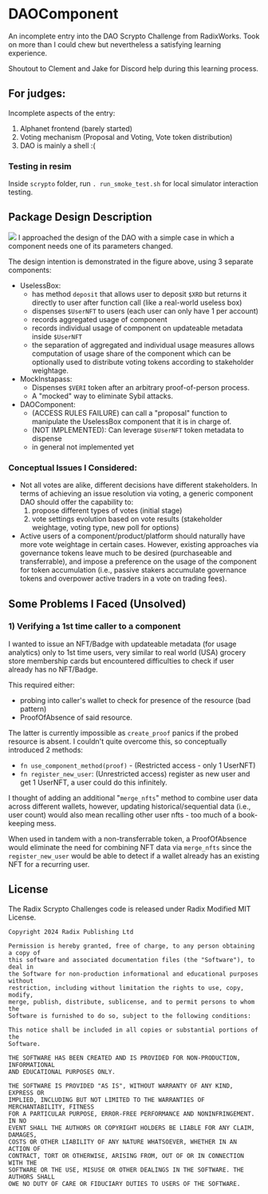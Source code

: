 # DAOComponent
An incomplete entry into the DAO Scrypto Challenge from RadixWorks. Took on more 
than I could chew but nevertheless a satisfying learning experience. 

Shoutout to Clement and Jake for Discord help during this learning process. 

## For judges:
Incomplete aspects of the entry: 

1) Alphanet frontend (barely started)
2) Voting mechanism (Proposal and Voting, Vote token distribution)
3) DAO is mainly a shell :(

### Testing in resim 
Inside `scrypto` folder,  run `. run_smoke_test.sh` for local simulator interaction testing.

## Package Design Description 
![](images/dao-design.png)
I approached the design of the DAO with a simple case in which a component needs 
one of its parameters changed. 

The design intention is demonstrated in the figure above, using 3 separate components: 
- UselessBox: 
    - has method `deposit` that allows user to deposit `$XRD` but returns it directly to user after function call (like a real-world useless box)
    - dispenses `$UserNFT` to users (each user can only have 1 per account)
    - records aggregated usage of component  
    - records individual usage of component on updateable metadata inside `$UserNFT`
    - the separation of aggregated and individual usage measures allows computation of 
    usage share of the component which can be optionally used to distribute voting 
    tokens according to stakeholder weightage.
- MockInstapass: 
    - Dispenses `$VERI` token after an arbitrary proof-of-person process. 
    - A "mocked" way to eliminate Sybil attacks. 
- DAOComponent: 
    - (ACCESS RULES FAILURE) can call a "proposal" function to manipulate the UselessBox component that it is in charge of. 
    - (NOT IMPLEMENTED): Can leverage `$UserNFT` token metadata to 
    dispense  
    - in general not implemented yet 

### Conceptual Issues I Considered: 
- Not all votes are alike, different decisions have different stakeholders. In 
terms of achieving an issue resolution via voting, a generic component DAO 
should offer the capability to:
    1) propose different types of votes (initial stage) 
    2) vote settings evolution based on vote results (stakeholder weightage, voting type, new poll for options)
- Active users of a component/product/platform should naturally have more vote 
weightage in certain cases. However, existing approaches via governance tokens 
leave much to be desired (purchaseable and transferrable), and impose a 
preference on the usage of the component for token accumulation (i.e., passive stakers 
accumulate governance tokens and overpower active traders in a vote on trading 
fees).

## Some Problems I Faced (Unsolved)
### 1) Verifying a 1st time caller to a component
I wanted to issue an NFT/Badge with updateable metadata (for usage analytics) only to 1st time users, very similar to real world (USA) grocery store membership cards but encountered difficulties to check if user already has no NFT/Badge. 

This required either: 
- probing into caller's wallet to check for presence of the resource (bad pattern)
- ProofOfAbsence of said resource. 

The latter is currently impossible as `create_proof` panics if the probed resource is absent. I couldn't quite overcome this, so conceptually introduced 2 methods:

- `fn use_component_method(proof)` - (Restricted access - only 1 UserNFT) 
- `fn register_new_user`: (Unrestricted access) register as new user and get 1 UserNFT, a user could do this infinitely.

I thought of adding an additional "`merge_nfts`" method to combine user data 
across different wallets, however, updating historical/sequential data 
(i.e., user count) would also mean recalling other user nfts - too much of a book-keeping
mess.

When used in tandem with a non-transferrable token, a ProofOfAbsence would eliminate the need for combining NFT data via `merge_nfts` since the `register_new_user` would be able to detect if a wallet already has an existing NFT for a recurring user.

## License

The Radix Scrypto Challenges code is released under Radix Modified MIT License.

    Copyright 2024 Radix Publishing Ltd

    Permission is hereby granted, free of charge, to any person obtaining a copy of
    this software and associated documentation files (the "Software"), to deal in
    the Software for non-production informational and educational purposes without
    restriction, including without limitation the rights to use, copy, modify,
    merge, publish, distribute, sublicense, and to permit persons to whom the
    Software is furnished to do so, subject to the following conditions:

    This notice shall be included in all copies or substantial portions of the
    Software.

    THE SOFTWARE HAS BEEN CREATED AND IS PROVIDED FOR NON-PRODUCTION, INFORMATIONAL
    AND EDUCATIONAL PURPOSES ONLY.

    THE SOFTWARE IS PROVIDED "AS IS", WITHOUT WARRANTY OF ANY KIND, EXPRESS OR
    IMPLIED, INCLUDING BUT NOT LIMITED TO THE WARRANTIES OF MERCHANTABILITY, FITNESS
    FOR A PARTICULAR PURPOSE, ERROR-FREE PERFORMANCE AND NONINFRINGEMENT. IN NO
    EVENT SHALL THE AUTHORS OR COPYRIGHT HOLDERS BE LIABLE FOR ANY CLAIM, DAMAGES,
    COSTS OR OTHER LIABILITY OF ANY NATURE WHATSOEVER, WHETHER IN AN ACTION OF
    CONTRACT, TORT OR OTHERWISE, ARISING FROM, OUT OF OR IN CONNECTION WITH THE
    SOFTWARE OR THE USE, MISUSE OR OTHER DEALINGS IN THE SOFTWARE. THE AUTHORS SHALL
    OWE NO DUTY OF CARE OR FIDUCIARY DUTIES TO USERS OF THE SOFTWARE.

